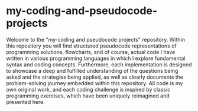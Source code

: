 # my-coding-and-pseudocode-projects

Welcome to the "my-coding and pseudocode projects" repository. 
Within this repository you will find structured pseudocode representations of programming solutions, flowcharts, and of course, actual code I have written in various programming languages in which I explore fundamental syntax and coding concepts. 
Furthermore, each implementation is designed to showcase a deep and fulfilled understanding of the questions being asked and the strategies being applied, as well as clearly documents the problem-solving journey embedded within this repository. 
All code is my own original work, and each coding challenge is inspired by classic programming exercises, which have been uniquely reimagined and presented here.
